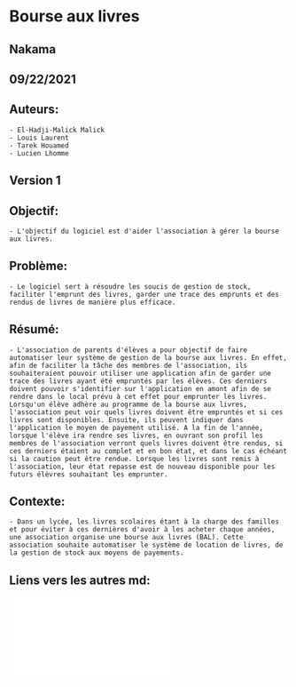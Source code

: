 # Bourse aux livres

## Nakama

## 09/22/2021

## Auteurs:
    - El-Hadji-Malick Malick
    - Louis Laurent
    - Tarek Houamed
    - Lucien Lhomme

## Version 1

## Objectif:
    - L'objectif du logiciel est d'aider l'association à gérer la bourse aux livres.

## Problème:
    - Le logiciel sert à résoudre les soucis de gestion de stock, faciliter l'emprunt des livres, garder une trace des emprunts et des rendus de livres de manière plus efficace. 

## Résumé:
    - L'association de parents d'élèves a pour objectif de faire automatiser leur système de gestion de la bourse aux livres. En effet, afin de faciliter la tâche des membres de l'association, ils souhaiteraient pouvoir utiliser une application afin de garder une trace des livres ayant été empruntés par les élèves. Ces derniers doivent pouvoir s'identifier sur l'application en amont afin de se rendre dans le local prévu à cet effet pour emprunter les livres. Lorsqu'un élève adhère au programme de la bourse aux livres, l'association peut voir quels livres doivent être empruntés et si ces livres sont disponibles. Ensuite, ils peuvent indiquer dans l'application le moyen de payement utilisé. A la fin de l'année, lorsque l'élève ira rendre ses livres, en ouvrant son profil les membres de l'association verront quels livres doivent être rendus, si ces derniers étaient au complet et en bon état, et dans le cas échéant si la caution peut être rendue. Lorsque les livres sont remis à l'association, leur état repasse est de nouveau disponible pour les futurs élèvres souhaitant les emprunter. 

## Contexte:
    - Dans un lycée, les livres scolaires étant à la charge des familles et pour éviter à ces dernières d'avoir à les acheter chaque années, une association organise une bourse aux livres (BAL). Cette association souhaite automatiser le système de location de livres, de la gestion de stock aux moyens de payements. 

## Liens vers les autres md:
![Lien vers les scénarios concrets](scénarios_concrets/Readme.md "Scénarios concrets")
